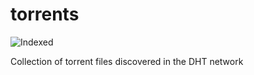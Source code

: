 torrents 
========
![Indexed](https://img.shields.io/badge/indexed-109213-blue)

Collection of torrent files discovered in the DHT network

